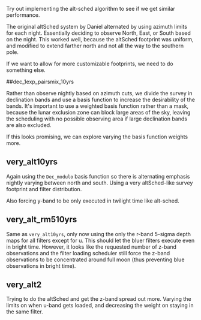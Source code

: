 
Try out implementing the alt-sched algorithm to see if we get similar performance.

The original altSched system by Daniel alternated by using azimuth limits for each night. Essentially deciding to observe North, East, or South based on the night. This worked well, because the altSched footprint was uniform, and modified to extend farther north and not all the way to the southern pole.

If we want to allow for more customizable footprints, we need to do something else. 

##dec_1exp_pairsmix_10yrs

Rather than observe nightly based on azimuth cuts, we divide the survey in declination bands and use a basis function to increase the desirability of the bands. It's important to use a weighted basis function rather than a mask, because the lunar exclusion zone can block large areas of the sky, leaving the scheduling with no possible observing area if large declination bands are also excluded.

If this looks promising, we can explore varying the basis function weights more.

## very_alt10yrs 

Again using the `Dec_modulo` basis function so there is alternating emphasis nightly varying between north and south. Using a very altSched-like survey footprint and filter distribution.

Also forcing y-band to be only executed in twilight time like alt-sched.

## very_alt_rm510yrs 

Same as `very_alt10yrs`, only now using the only the r-band 5-sigma depth maps for all filters except for u. This should let the bluer filters execute even in bright time. However, it looks like the requested number of z-band observations and the filter loading scheduler still force the z-band observations to be concentrated around full moon (thus preventing blue observations in bright time).

## very_alt2

Trying to do the altSched and get the z-band spread out more. Varying the limits on when u-band gets loaded, and decreasing the weight on staying in the same filter.

